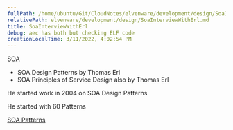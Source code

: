 ```yaml
---
fullPath: /home/ubuntu/Git/CloudNotes/elvenware/development/design/SoaInterviewWithErl.md
relativePath: elvenware/development/design/SoaInterviewWithErl.md
title: SoaInterviewWithErl
debug: aec has both but checking ELF code
creationLocalTime: 3/11/2022, 4:02:54 PM
---
```


<!-- toc -->
<!-- tocstop -->

SOA

*   SOA Design Patterns by Thomas Erl
*   SOA Principles of Service Design also by Thomas Erl

He started work in 2004 on SOA Design Patterns

He started with 60 Patterns

[SOA Patterns](https://patterns.arcitura.com/soa-patterns)
